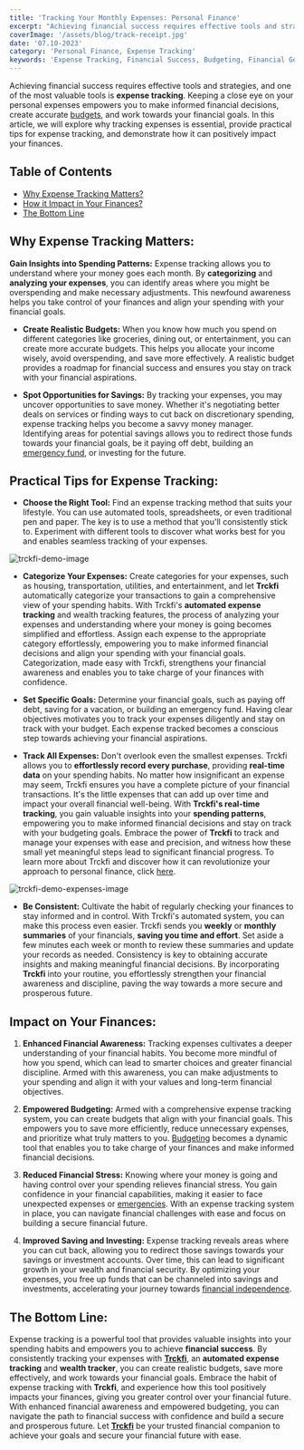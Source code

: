 ```yaml
---
title: 'Tracking Your Monthly Expenses: Personal Finance'
excerpt: "Achieving financial success requires effective tools and strategies, and one of the most valuable tools is expense tracking. Keeping a close eye on your personal expenses empowers you to make informed financial decisions, create accurate budgets, and work towards your financial goals. In this article, we will explore why tracking expenses is essential, provide practical tips for expense tracking, and demonstrate how it can positively impact your finances."
coverImage: '/assets/blog/track-receipt.jpg'
date: '07.10-2023'
category: 'Personal Finance, Expense Tracking'
keywords: 'Expense Tracking, Financial Success, Budgeting, Financial Goals, Savings, Investments, Financial Awareness, Financial Discipline'
---
```


Achieving financial success requires effective tools and strategies, and one of the most valuable tools is **expense tracking**. Keeping a close eye on your personal expenses empowers you to make informed financial decisions, create accurate [budgets](/blog/budgeting-made-easy), and work towards your financial goals. In this article, we will explore why tracking expenses is essential, provide practical tips for expense tracking, and demonstrate how it can positively impact your finances.

## Table of Contents
- [Why Expense Tracking Matters?](#expense-matters)
- [How it Impact in Your Finances?](#impact)
- [The Bottom Line](#conclusion)

## <a name="expense-matters">Why Expense Tracking Matters:</a>
**Gain Insights into Spending Patterns:** Expense tracking allows you to understand where your money goes each month. By **categorizing** and **analyzing your expenses**, you can identify areas where you might be overspending and make necessary adjustments. This newfound awareness helps you take control of your finances and align your spending with your financial goals.

- **Create Realistic Budgets:** When you know how much you spend on different categories like groceries, dining out, or entertainment, you can create more accurate budgets. This helps you allocate your income wisely, avoid overspending, and save more effectively. A realistic budget provides a roadmap for financial success and ensures you stay on track with your financial aspirations.

- **Spot Opportunities for Savings:** By tracking your expenses, you may uncover opportunities to save money. Whether it's negotiating better deals on services or finding ways to cut back on discretionary spending, expense tracking helps you become a savvy money manager. Identifying areas for potential savings allows you to redirect those funds towards your financial goals, be it paying off debt, building an [emergency fund](/blog/prepare-for-the-unexpected-the-value-of-building-an-emergency-fund), or investing for the future.

## Practical Tips for Expense Tracking:
* **Choose the Right Tool:** Find an expense tracking method that suits your lifestyle. You can use automated tools, spreadsheets, or even traditional pen and paper. The key is to use a method that you'll consistently stick to. Experiment with different tools to discover what works best for you and enables seamless tracking of your expenses.

![trckfi-demo-image](/assets/blog/trckfi-demo.png)

* **Categorize Your Expenses:** Create categories for your expenses, such as housing, transportation, utilities, and entertainment, and let **Trckfi** automatically categorize your transactions to gain a comprehensive view of your spending habits. With Trckfi's **automated expense tracking** and wealth tracking features, the process of analyzing your expenses and understanding where your money is going becomes simplified and effortless. Assign each expense to the appropriate category effortlessly, empowering you to make informed financial decisions and align your spending with your financial goals. Categorization, made easy with Trckfi, strengthens your financial awareness and enables you to take charge of your finances with confidence.

* **Set Specific Goals:** Determine your financial goals, such as paying off debt, saving for a vacation, or building an emergency fund. Having clear objectives motivates you to track your expenses diligently and stay on track with your budget. Each expense tracked becomes a conscious step towards achieving your financial aspirations.

* **Track All Expenses:** Don't overlook even the smallest expenses. Trckfi allows you to **effortlessly record every purchase**, providing **real-time data** on your spending habits. No matter how insignificant an expense may seem, Trckfi ensures you have a complete picture of your financial transactions. It's the little expenses that can add up over time and impact your overall financial well-being. With **Trckfi's real-time tracking**, you gain valuable insights into your **spending patterns**, empowering you to make informed financial decisions and stay on track with your budgeting goals. Embrace the power of **Trckfi** to track and manage your expenses with ease and precision, and witness how these small yet meaningful steps lead to significant financial progress. To learn more about Trckfi and discover how it can revolutionize your approach to personal finance, click [here](/).

![trckfi-demo-expenses-image](/assets/blog/track-all-expenses.png)

* **Be Consistent:** Cultivate the habit of regularly checking your finances to stay informed and in control. With Trckfi's automated system, you can make this process even easier. Trckfi sends you **weekly** or **monthly summaries** of your financials, **saving you time and effort**. Set aside a few minutes each week or month to review these summaries and update your records as needed. Consistency is key to obtaining accurate insights and making meaningful financial decisions. By incorporating **Trckfi** into your routine, you effortlessly strengthen your financial awareness and discipline, paving the way towards a more secure and prosperous future.

## <a name="impact">Impact on Your Finances:</a>
1. **Enhanced Financial Awareness:** Tracking expenses cultivates a deeper understanding of your financial habits. You become more mindful of how you spend, which can lead to smarter choices and greater financial discipline. Armed with this awareness, you can make adjustments to your spending and align it with your values and long-term financial objectives.

2. **Empowered Budgeting:** Armed with a comprehensive expense tracking system, you can create budgets that align with your financial goals. This empowers you to save more efficiently, reduce unnecessary expenses, and prioritize what truly matters to you. [Budgeting](/blog/budgeting-made-easy) becomes a dynamic tool that enables you to take charge of your finances and make informed financial decisions.

3. **Reduced Financial Stress:** Knowing where your money is going and having control over your spending relieves financial stress. You gain confidence in your financial capabilities, making it easier to face unexpected expenses or [emergencies](/blog/prepare-for-the-unexpected-the-value-of-building-an-emergency-fund). With an expense tracking system in place, you can navigate financial challenges with ease and focus on building a secure financial future.

4. **Improved Saving and Investing:** Expense tracking reveals areas where you can cut back, allowing you to redirect those savings towards your savings or investment accounts. Over time, this can lead to significant growth in your wealth and financial security. By optimizing your expenses, you free up funds that can be channeled into savings and investments, accelerating your journey towards [financial independence](/blog/how-to-achieve-financial-independence-your-guide-to-financial-freedom).

## <a name="conclusion">The Bottom Line:</a>
Expense tracking is a powerful tool that provides valuable insights into your spending habits and empowers you to achieve **financial success**. By consistently tracking your expenses with [**Trckfi**](/blog), an **automated expense tracking** and **wealth tracker**, you can create realistic budgets, save more effectively, and work towards your financial goals. Embrace the habit of expense tracking with **Trckfi**, and experience how this tool positively impacts your finances, giving you greater control over your financial future. With enhanced financial awareness and empowered budgeting, you can navigate the path to financial success with confidence and build a secure and prosperous future. Let [**Trckfi**](/blog) be your trusted financial companion to achieve your goals and secure your financial future with ease.
